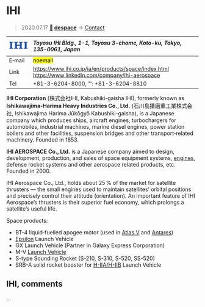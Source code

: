# IHI
> 2020.07.17 **[🚀](../index/index.md) [despace](index.md)** → [Contact](contact.md)

|[![](f/contact/i/ihi_logo1_thumb.png)](f/contact/i/ihi_logo1.png)|*Toyosu IHI Bldg., 1-1, Toyosu 3-chome, Koto-ku, Tokyo, 135-0061, Japan*|
|:--|:--|
|E‑mail| <mark>noemail</mark> |
|Link| <https://www.ihi.co.jp/ia/en/products/space/index.html><br> <https://www.linkedin.com/company/ihi-aerospace> |
|Tel| +81-3-6204-8000, ℻: +81-3-6204-8810  |

**IHI Corporation** (株式会社IHI, Kabushiki-gaisha IHI), formerly known as **Ishikawajima-Harima Heavy Industries Co., Ltd.** (石川島播磨重工業株式会社, Ishikawajima Harima Jūkōgyō Kabushiki-gaisha), is a Japanese company which produces ships, aircraft engines, turbochargers for automobiles, industrial machines, marine diesel engines, power station boilers and other facilities, suspension bridges and other transport‑related machinery. Founded in 1853.

**IHI AEROSPACE Co., Ltd.** is a Japanese company aimed to design, development, production, and sales of space equipment systems, [engines](ps.md), defense rocket systems and other aerospace related products, etc. Founded in 2000.

IHI Aerospace Co., Ltd., holds about 25 % of the market for satellite thrusters — the small engines used to maintain satellites’ orbital positions and precisely control their attitude (orientation). An important feature of IHI Aerospace’s thrusters is their superior fuel economy, which prolongs a satellite’s useful life.

Space products:

   - BT-4 liquid‑fuelled apogee motor (used in [Atlas V](atlas) and [Antares](antares.md))
   - [Epsilon](epsilon.md) Launch Vehicle
   - GX Launch Vehicle (Partner in Galaxy Express Corporation)
   - M-V [Launch Vehicle](lv.md)
   - S-type Sounding Rocket (S-210, S-310, S-520, SS-520)
   - SRB-A solid rocket booster for [H-IIA/H-IIB](h2.md) Launch Vehicle

<p style="page-break-after:always"> </p>

## IHI, comments

…

